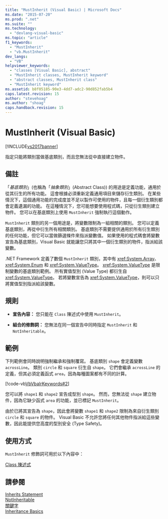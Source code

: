 ```yaml
---
title: "MustInherit (Visual Basic) | Microsoft Docs"
ms.date: "2015-07-20"
ms.prod: ".net"
ms.suite: ""
ms.technology: 
  - "devlang-visual-basic"
ms.topic: "article"
f1_keywords: 
  - "MustInherit"
  - "vb.MustInherit"
dev_langs: 
  - "VB"
helpviewer_keywords: 
  - "classes [Visual Basic], abstract"
  - "MustInherit classes, MustInherit keyword"
  - "abstract classes, MustInherit class"
  - "MustInherit keyword"
ms.assetid: b8f05185-90e3-4dd7-adc2-90d852fab5b4
caps.latest.revision: 15
author: "stevehoag"
ms.author: "shoag"
caps.handback.revision: 15
---
```

# MustInherit (Visual Basic)
[!INCLUDE[vs2017banner](../../../visual-basic/includes/vs2017banner.md)]

指定只能將類別當做基底類別，而且您無法從中直接建立物件。  
  
## 備註  
 「*基底類別*」\(也稱為「*抽象類別*」\(Abstract Class\)\) 的用途是定義功能，通用於從其衍生的所有功能。  這會根據必須重新定義通用項目來儲存衍生類別。  在某些情況下，這個通用功能的完成度並不足以製作可使用的物件，且每一個衍生類別都會定義遺漏的功能。  在這種情況下，您可能想要使用程式碼，只從衍生類別建立物件。  您可以在基底類別上使用 `MustInherit` 強制執行這個動作。  
  
 `MustInherit` 類別的另一個用途是，將變數限制為一組相關的類別。  您可以定義基底類別，再從中衍生所有相關類別。  基底類別不需要提供通用於所有衍生類別的任何功能，但它可以當做篩選條件來指派變數值。  如果使用的程式碼會將變數宣告為基底類別，Visual Basic 就能讓您只將其中一個衍生類別的物件，指派給該變數。  
  
 .NET Framework 定義了數個 `MustInherit` 類別，其中有 <xref:System.Array>、<xref:System.Enum> 和 <xref:System.ValueType>。  <xref:System.ValueType> 是限制變數的基底類別範例。  所有實值型別 \(Value Type\) 都衍生自 <xref:System.ValueType>。  若將變數宣告為 <xref:System.ValueType>，則可以只將實值型別指派給該變數。  
  
## 規則  
  
-   **宣告內容：** 您只能在 `Class` 陳述式中使用 `MustInherit`。  
  
-   **組合的修飾詞：** 您無法在同一個宣告中同時指定 `MustInherit` 和 `NotInheritable`。  
  
## 範例  
 下列範例會同時說明強制繼承和強制覆寫。  基底類別 `shape` 會定義變數 `acrossLine`。  類別 `circle` 和 `square` 衍生自 `shape`。  它們會繼承 `acrossLine` 的定義，但其必須定義函式 `area`，因為每種圖案都有不同的計算。  
  
 [!code-vb[VbVbalrKeywords#2](../../../visual-basic/language-reference/codesnippet/visualbasic/mustinherit_1.vb)]  
  
 您可以將 `shape1` 和 `shape2` 宣告成型別 `shape`。  然而，您無法從 `shape` 建立物件，因為它缺少函式 `area` 的功能，並已標記 `MustInherit`。  
  
 由於已將其宣告為 `shape`，因此會將變數 `shape1` 和 `shape2` 限制為來自衍生類別 `circle` 和 `square` 的物件。  Visual Basic 不允許您將任何其他物件指派給這些變數，因此能提供您高度的型別安全 \(Type Safety\)。  
  
## 使用方式  
 `MustInherit` 修飾詞可用於以下內容中：  
  
 [Class 陳述式](../../../visual-basic/language-reference/statements/class-statement.md)  
  
## 請參閱  
 [Inherits Statement](../../../visual-basic/language-reference/statements/inherits-statement.md)   
 [NotInheritable](../../../visual-basic/language-reference/modifiers/notinheritable.md)   
 [關鍵字](../../../visual-basic/language-reference/keywords/index.md)   
 [Inheritance Basics](../../../visual-basic/programming-guide/language-features/objects-and-classes/inheritance-basics.md)